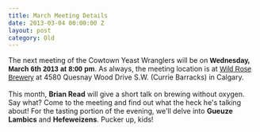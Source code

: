 ```yaml
---
title: March Meeting Details
date: 2013-03-04 00:00:00 Z
layout: post
category: Old
---
```


<p>The next meeting of the Cowtown Yeast Wranglers will be on&nbsp;<strong style="font-family: Helvetica&#44; Arial&#44; sans-serif; color: #111111;">Wednesday&#44; March 6th 2013 at 8:00 pm</strong>. As always&#44; the meeting location is at&nbsp;<a href="http://www.wildrosebrewery/" target="_blank" style="font-family: Helvetica&#44; Arial&#44; sans-serif;">Wild Rose Brewery</a>&nbsp;at 4580 Quesnay Wood Drive S.W. (Currie Barracks) in Calgary. <br /><br />This month&#44; <strong>Brian Read</strong> will give a short talk on brewing without oxygen. Say what? Come to the meeting and find out what the heck he's talking about! For the tasting portion of the evening&#44; we'll&nbsp;delve into <strong>Gueuze Lambics</strong> and <strong>Hefeweizens</strong>. Pucker up&#44; kids!<br /><br /><br /></p>
